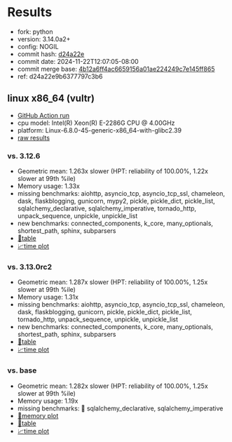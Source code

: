 # Results

- fork: python
- version: 3.14.0a2+
- config: NOGIL
- commit hash: [d24a22e](https://github.com/python/cpython/commit/d24a22e)
- commit date: 2024-11-22T12:07:05-08:00
- commit merge base: [4b12a6ff4ac6659156a01ae224249c7e145ff865](https://github.com/python/cpython/commit/4b12a6ff4ac6659156a01ae224249c7e145ff865)
- ref: d24a22e9b6377797c3b6

## linux x86_64 (vultr)

- [GitHub Action run](https://github.com/facebookexperimental/free-threading-benchmarking/actions/runs/11981215498)
- cpu model: Intel(R) Xeon(R) E-2286G CPU @ 4.00GHz
- platform: Linux-6.8.0-45-generic-x86_64-with-glibc2.39
- [raw results](bm-20241122-vultr-x86_64-python-d24a22e9b6377797c3b6-3.14.0a2%2B-d24a22e.json)

### vs. 3.12.6

- Geometric mean: 1.263x slower (HPT: reliability of 100.00%, 1.22x slower at 99th %ile)
- Memory usage: 1.33x
- missing benchmarks: aiohttp, asyncio_tcp, asyncio_tcp_ssl, chameleon, dask, flaskblogging, gunicorn, mypy2, pickle, pickle_dict, pickle_list, sqlalchemy_declarative, sqlalchemy_imperative, tornado_http, unpack_sequence, unpickle, unpickle_list
- new benchmarks: connected_components, k_core, many_optionals, shortest_path, sphinx, subparsers
- [📄table](bm-20241122-vultr-x86_64-python-d24a22e9b6377797c3b6-3.14.0a2%2B-d24a22e-vs-3.12.6.md)
- [📈time plot](bm-20241122-vultr-x86_64-python-d24a22e9b6377797c3b6-3.14.0a2%2B-d24a22e-vs-3.12.6.svg)

### vs. 3.13.0rc2

- Geometric mean: 1.287x slower (HPT: reliability of 100.00%, 1.25x slower at 99th %ile)
- Memory usage: 1.31x
- missing benchmarks: aiohttp, asyncio_tcp, asyncio_tcp_ssl, chameleon, dask, flaskblogging, gunicorn, pickle, pickle_dict, pickle_list, tornado_http, unpack_sequence, unpickle, unpickle_list
- new benchmarks: connected_components, k_core, many_optionals, shortest_path, sphinx, subparsers
- [📄table](bm-20241122-vultr-x86_64-python-d24a22e9b6377797c3b6-3.14.0a2%2B-d24a22e-vs-3.13.0rc2.md)
- [📈time plot](bm-20241122-vultr-x86_64-python-d24a22e9b6377797c3b6-3.14.0a2%2B-d24a22e-vs-3.13.0rc2.svg)

### vs. base

- Geometric mean: 1.282x slower (HPT: reliability of 100.00%, 1.25x slower at 99th %ile)
- Memory usage: 1.19x
- missing benchmarks: 🔴 sqlalchemy_declarative, sqlalchemy_imperative
- [🧠memory plot](bm-20241122-vultr-x86_64-python-d24a22e9b6377797c3b6-3.14.0a2%2B-d24a22e-vs-base-mem.svg)
- [📄table](bm-20241122-vultr-x86_64-python-d24a22e9b6377797c3b6-3.14.0a2%2B-d24a22e-vs-base.md)
- [📈time plot](bm-20241122-vultr-x86_64-python-d24a22e9b6377797c3b6-3.14.0a2%2B-d24a22e-vs-base.svg)

